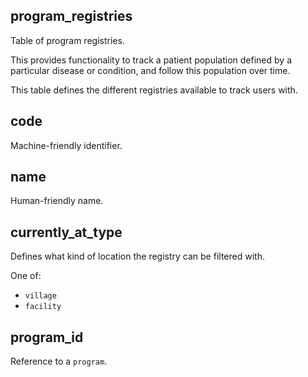 ## program_registries

Table of program registries.

This provides functionality to track a patient population defined by a particular disease or
condition, and follow this population over time.

This table defines the different registries available to track users with.

## code

Machine-friendly identifier.

## name

Human-friendly name.

## currently_at_type

Defines what kind of location the registry can be filtered with.

One of:
- `village`
- `facility`

## program_id

Reference to a `program`.

